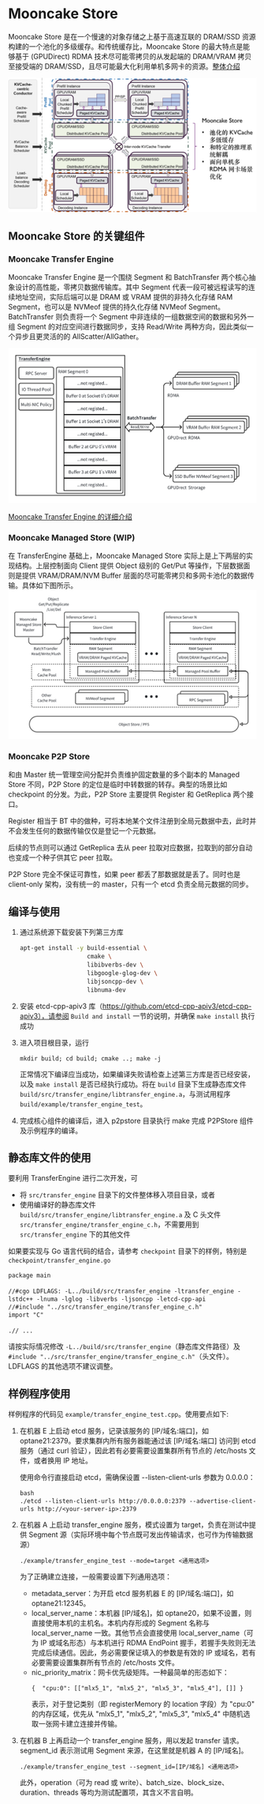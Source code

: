 # Mooncake Store

Mooncake Store 是在一个慢速的对象存储之上基于高速互联的 DRAM/SSD 资源构建的一个池化的多级缓存。和传统缓存比，Mooncake Store 的最大特点是能够基于 (GPUDirect) RDMA 技术尽可能零拷贝的从发起端的 DRAM/VRAM 拷贝至接受端的 DRAM/SSD，且尽可能最大化利用单机多网卡的资源。[整体介绍](docs/overview.md)

![mooncake](docs/fig/mooncake.png)

## Mooncake Store 的关键组件

### Mooncake Transfer Engine
Mooncake Transfer Engine 是一个围绕  Segment 和 BatchTransfer 两个核心抽象设计的高性能，零拷贝数据传输库。其中 Segment 代表一段可被远程读写的连续地址空间，实际后端可以是 DRAM 或 VRAM 提供的非持久化存储 RAM Segment，也可以是 NVMeof 提供的持久化存储 NVMeof Segment。BatchTransfer 则负责将一个 Segment 中非连续的一组数据空间的数据和另外一组 Segment 的对应空间进行数据同步，支持 Read/Write 两种方向，因此类似一个异步且更灵活的的 AllScatter/AllGather。

![transfer_engine](docs/fig/transfer_engine.png)

[Mooncake Transfer Engine 的详细介绍](docs/transfer_engine.md)

### Mooncake Managed Store (WIP)
在 TransferEngine 基础上，Mooncake Managed Store 实际上是上下两层的实现结构。上层控制面向 Client 提供 Object 级别的 Get/Put 等操作，下层数据面则是提供 VRAM/DRAM/NVM Buffer 层面的尽可能零拷贝和多网卡池化的数据传输。具体如下图所示。
![managed_store](docs/fig/managed_store.png)

### Mooncake P2P Store
和由 Master 统一管理空间分配并负责维护固定数量的多个副本的 Managed Store 不同，P2P Store 的定位是临时中转数据的转存。典型的场景比如 checkpoint 的分发。为此，P2P Store 主要提供 Register 和 GetReplica 两个接口。

Register 相当于 BT 中的做种，可将本地某个文件注册到全局元数据中去，此时并不会发生任何的数据传输仅仅是登记一个元数据。

后续的节点则可以通过 GetReplica 去从 peer 拉取对应数据，拉取到的部分自动也变成一个种子供其它 peer 拉取。

P2P Store 完全不保证可靠性，如果 peer 都丢了那数据就是丢了。同时也是 client-only 架构，没有统一的 master，只有一个 etcd 负责全局元数据的同步。

## 编译与使用

1. 通过系统源下载安装下列第三方库
   ```bash
   apt-get install -y build-essential \
                      cmake \
                      libibverbs-dev \
                      libgoogle-glog-dev \
                      libjsoncpp-dev \
                      libnuma-dev
   ```

2. 安装 etcd-cpp-apiv3 库（https://github.com/etcd-cpp-apiv3/etcd-cpp-apiv3），请参阅 `Build and install` 一节的说明，并确保 `make install` 执行成功

3. 进入项目根目录，运行
   ```
   mkdir build; cd build; cmake ..; make -j
   ```

    正常情况下编译应当成功，如果编译失败请检查上述第三方库是否已经安装，以及 `make install` 是否已经执行成功。将在 `build` 目录下生成静态库文件 `build/src/transfer_engine/libtransfer_engine.a`，与测试用程序 `build/example/transfer_engine_test`。

4. 完成核心组件的编译后，进入 p2pstore 目录执行 make 完成 P2PStore 组件及示例程序的编译。

## 静态库文件的使用
要利用 TransferEngine 进行二次开发，可
- 将 `src/transfer_engine` 目录下的文件整体移入项目目录，或者
- 使用编译好的静态库文件 `build/src/transfer_engine/libtransfer_engine.a` 及 C 头文件 `src/transfer_engine/transfer_engine_c.h`，不需要用到 `src/transfer_engine` 下的其他文件

如果要实现与 Go 语言代码的结合，请参考 `checkpoint` 目录下的样例，特别是 `checkpoint/transfer_engine.go`
```
package main

//#cgo LDFLAGS: -L../build/src/transfer_engine -ltransfer_engine -lstdc++ -lnuma -lglog -libverbs -ljsoncpp -letcd-cpp-api
//#include "../src/transfer_engine/transfer_engine_c.h"
import "C"

.// ...
```
请按实际情况修改 `-L../build/src/transfer_engine`（静态库文件路径）及 `#include "../src/transfer_engine/transfer_engine_c.h"`（头文件）。LDFLAGS 的其他选项不建议调整。

## 样例程序使用
样例程序的代码见 `example/transfer_engine_test.cpp`。使用要点如下:

1. 在机器 E 上启动 etcd 服务，记录该服务的 [IP/域名:端口]，如 optane21:2379。要求集群内所有服务器能通过该 [IP/域名:端口] 访问到 etcd 服务（通过 curl 验证），因此若有必要需要设置集群所有节点的 /etc/hosts 文件，或者换用 IP 地址。

    使用命令行直接启动 etcd，需确保设置 --listen-client-urls 参数为 0.0.0.0：
    ```
    bash
    ./etcd --listen-client-urls http://0.0.0.0:2379 --advertise-client-urls http://<your-server-ip>:2379
    ```

2. 在机器 A 上启动 transfer_engine 服务，模式设置为 target，负责在测试中提供 Segment 源（实际环境中每个节点既可发出传输请求，也可作为传输数据源）

    ```
    ./example/transfer_engine_test --mode=target <通用选项>
    ```
   
    为了正确建立连接，一般需要设置下列通用选项：
    - metadata_server：为开启 etcd 服务机器 E 的 [IP/域名:端口]，如 optane21:12345。
    - local_server_name：本机器 [IP/域名]，如 optane20，如果不设置，则直接使用本机的主机名。本机内存形成的 Segment 名称与 local_server_name 一致。其他节点会直接使用 local_server_name（可为 IP 或域名形态）与本机进行 RDMA EndPoint 握手，若握手失败则无法完成后续通信。因此，务必需要保证填入的参数是有效的 IP 或域名，若有必要需要设置集群所有节点的 /etc/hosts 文件。
    - nic_priority_matrix：网卡优先级矩阵。一种最简单的形态如下：
        ```
        {  "cpu:0": [["mlx5_1", "mlx5_2", "mlx5_3", "mlx5_4"], []] }
        ```
        表示，对于登记类别（即 registerMemory 的 location 字段）为 "cpu:0" 的内存区域，优先从 "mlx5_1", "mlx5_2", "mlx5_3", "mlx5_4" 中随机选取一张网卡建立连接并传输。

3. 在机器 B 上再启动一个 transfer_engine 服务，用以发起 transfer 请求。segment_id 表示测试用 Segment 来源，在这里就是机器 A 的 [IP/域名]。
    ```
    ./example/transfer_engine_test --segment_id=[IP/域名] <通用选项>
    ```
    此外，operation（可为 read 或 write）、batch_size、block_size、duration、threads 等均为测试配置项，其含义不言自明。

